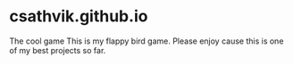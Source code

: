 # csathvik.github.io
The cool game
This is my flappy bird game. Please enjoy cause this is one of my best projects so far.
